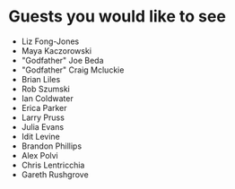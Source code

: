 # Guests you would like to see

* Liz Fong-Jones
* Maya Kaczorowski
* "Godfather" Joe Beda
* "Godfather" Craig Mcluckie
* Brian Liles
* Rob Szumski 
* Ian Coldwater
* Erica Parker
* Larry Pruss
* Julia Evans
* Idit Levine 
* Brandon Phillips
* Alex Polvi
* Chris Lentricchia 
* Gareth Rushgrove

